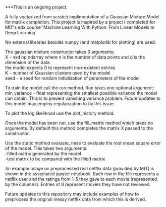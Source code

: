 ***This is an ongoing project.  

A fully vectorized from scratch implimentation of a Gaussian Mixture Model for matrix completion. This project is inspired by a project I completed for MIT's edx course 'Machine Learning With Python: From Linear Models to Deep Learning'  

No external libraries besides numpy (and matplotlib for plotting) are used.  

The gaussian mixture constructor takes 3 arguments:  
X - nxd np.ndarray where n is the number of data points and d is the dimension of the data  
    the model expects 0 to represent non-existent entries  
K - number of Gaussian clusters used by the model  
seed - a seed for random initialization of parameters of the model  

To train the model call the run method. Run takes one optional argument:  
min_variance - float representing the smallest possible variance the model can obtain. This is to prevent vanishing variance problem. Future updates to this model may employ regularization to fix this issue.  

To plot the log likelihood use the plot_history method.  

Once the model has been run, use the fill_matrix method which takes no arguments. By default this method completes the matrix X passed to the constructor.  

Use the static method evaluate_rmse to evaluate the root mean square error of the model. This takes two arguments:  
-filled matrix generated by the model  
-test matrix to be compared with the filled matrix  

An example usage on preprocessed real netflix data (provided by MIT) is shown in the associated jupyter notebook. Each row in the file represents a netflix user and the ratings from 1-5 they gave to each movie (represented by the columns). Entries of 0 represent movies they have not reviewed.  

Future updates to this repository may include examples of how to preprocess the original messy netflix data from which this is derived.  
